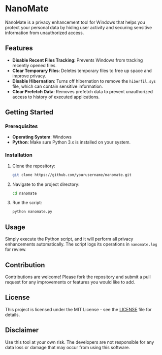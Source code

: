 # NanoMate

NanoMate is a privacy enhancement tool for Windows that helps you protect your personal data by hiding user activity and securing sensitive information from unauthorized access. 

## Features

- **Disable Recent Files Tracking**: Prevents Windows from tracking recently opened files.
- **Clear Temporary Files**: Deletes temporary files to free up space and improve privacy.
- **Disable Hibernation**: Turns off hibernation to remove the `hiberfil.sys` file, which can contain sensitive information.
- **Clear Prefetch Data**: Removes prefetch data to prevent unauthorized access to history of executed applications.

## Getting Started

### Prerequisites

- **Operating System**: Windows
- **Python**: Make sure Python 3.x is installed on your system.

### Installation

1. Clone the repository:
   ```bash
   git clone https://github.com/yourusername/nanomate.git
   ```

2. Navigate to the project directory:
   ```bash
   cd nanomate
   ```

3. Run the script:
   ```bash
   python nanomate.py
   ```

## Usage

Simply execute the Python script, and it will perform all privacy enhancements automatically. The script logs its operations in `nanomate.log` for review.

## Contribution

Contributions are welcome! Please fork the repository and submit a pull request for any improvements or features you would like to add.

## License

This project is licensed under the MIT License - see the [LICENSE](LICENSE) file for details.

## Disclaimer

Use this tool at your own risk. The developers are not responsible for any data loss or damage that may occur from using this software.
